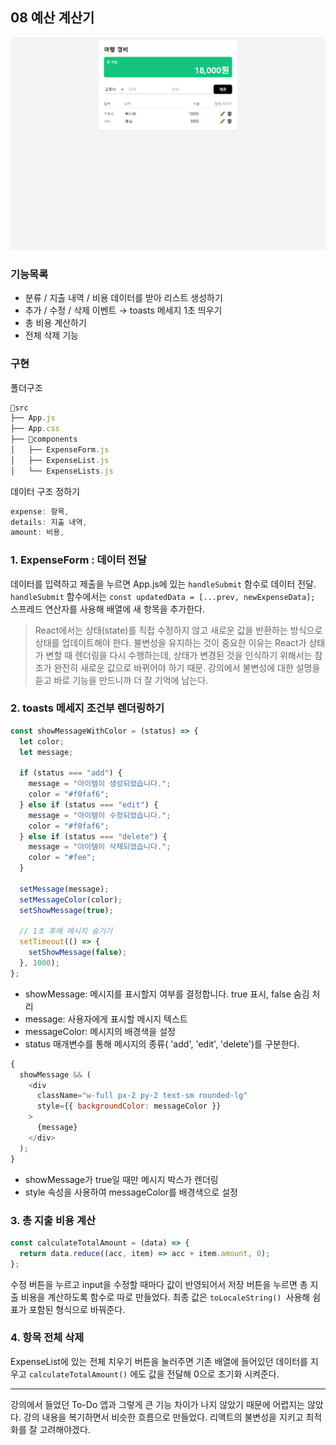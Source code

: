 ## 08 예산 계산기

![](./08-budget-calculato.gif)

### 기능목록

- 분류 / 지출 내역 / 비용 데이터를 받아 리스트 생성하기
- 추가 / 수정 / 삭제 이벤트 → toasts 메세지 1초 띄우기
- 총 비용 계산하기
- 전체 삭제 기능

### 구현

폴더구조

```javascript
📁src
├── App.js
├── App.css
├── 📁components
│   ├── ExpenseForm.js
│   ├── ExpenseList.js
│   └── ExpenseLists.js
```

데이터 구조 정하기

```javascript
expense: 항목,
details: 지출 내역,
amount: 비용,
```

### 1. ExpenseForm : 데이터 전달

데이터를 입력하고 제출을 누르면 App.js에 있는 `handleSubmit` 함수로 데이터 전달. `handleSubmit` 함수에서는 `const updatedData = [...prev, newExpenseData];` 스프레드 연산자를 사용해 배열에 새 항목을 추가한다.

> React에서는 상태(state)를 직접 수정하지 않고 새로운 값을 반환하는 방식으로 상태를 업데이트해야 한다. 불변성을 유지하는 것이 중요한 이유는 React가 상태가 변할 때 렌더링을 다시 수행하는데, 상태가 변경된 것을 인식하기 위해서는 참조가 완전히 새로운 값으로 바뀌어야 하기 때문.
> 강의에서 불변성에 대한 설명을 듣고 바로 기능을 만드니까 더 잘 기억에 남는다.

### 2. toasts 메세지 조건부 렌더링하기

```javascript
const showMessageWithColor = (status) => {
  let color;
  let message;

  if (status === "add") {
    message = "아이템이 생성되었습니다.";
    color = "#f0faf6";
  } else if (status === "edit") {
    message = "아이템이 수정되었습니다.";
    color = "#f0faf6";
  } else if (status === "delete") {
    message = "아이템이 삭제되었습니다.";
    color = "#fee";
  }

  setMessage(message);
  setMessageColor(color);
  setShowMessage(true);

  // 1초 후에 메시지 숨기기
  setTimeout(() => {
    setShowMessage(false);
  }, 1000);
};
```

- showMessage: 메시지를 표시할지 여부를 결정합니다. true 표시, false 숨김 처리
- message: 사용자에게 표시할 메시지 텍스트
- messageColor: 메시지의 배경색을 설정
- status 매개변수를 통해 메시지의 종류( 'add', 'edit', 'delete')를 구분한다.

```javascript
{
  showMessage && (
    <div
      className="w-full px-2 py-2 text-sm rounded-lg"
      style={{ backgroundColor: messageColor }}
    >
      {message}
    </div>
  );
}
```

- showMessage가 true일 때만 메시지 박스가 렌더링
- style 속성을 사용하여 messageColor를 배경색으로 설정

### 3. 총 지출 비용 계산

```javascript
const calculateTotalAmount = (data) => {
  return data.reduce((acc, item) => acc + item.amount, 0);
};
```

수정 버튼을 누르고 input을 수정할 때마다 값이 반영되어서 저장 버튼을 누르면 총 지출 비용을 계산하도록 함수로 따로 만들었다. 최종 값은 `toLocaleString() `사용해 쉼표가 포함된 형식으로 바꿔준다.

### 4. 항목 전체 삭제

ExpenseList에 있는 전체 치우기 버튼을 눌러주면 기존 배열에 들어있던 데이터를 지우고 `calculateTotalAmount()` 에도 값을 전달해 0으로 초기화 시켜준다.

<hr>

강의에서 들었던 To-Do 앱과 그렇게 큰 기능 차이가 나지 않았기 때문에 어렵지는 않았다. 강의 내용을 복기하면서 비슷한 흐름으로 만들었다. 리액트의 불변성을 지키고 최적화를 잘 고려해야겠다.
